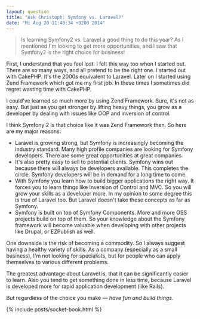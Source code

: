 ```yaml
---
layout: question
title: "Ask Christoph: Symfony vs. Laravel?"
date: "Mi Aug 20 11:40:34 +0200 2014"
---
```

> Is learning Symfony2 vs. Laravel a good thing to do this year? As I mentioned I'm looking to get more opportunities, and I saw that Symfony2 is the right choice for business!

First, I understand that you feel lost. I felt this way too when I started out.
There are so many ways, and all pretend to be the right one. I started out with
CakePHP. It's the 2000s equivalent to Laravel. Later on I started using Zend
Framework which got me my first job. In these times I sometimes did regret wasting time
with CakePHP.

I could've learned so much more by using Zend Framework. Sure,
it's not as easy. But just as you get stronger by lifting heavy things, you grow
as a developer by dealing with issues like OOP and inversion of control.

I think Symfony 2 is that choice like it was Zend Framework then. So here are my
major reasons:

* Laravel is growing strong, but Symfony is increasingly becoming the industry
  standard. Many high profile companies are looking for Symfony developers.
  There are some great opportunities at great companies.
* It's also pretty easy to sell to potential clients.
  Symfony wins out because there will always be
  developers available. This completes the circle. Symfony developers will be in
  demand for a long time to come.
* With Symfony you learn how to build bigger applications the right way. It
forces you to  learn things like Inversion of Control and MVC. So you will grow your skills as a developer more. In my opinion to some
degree this is true of Laravel too. But Laravel doesn't take these concepts as
far as Symfony.
* Symfony is built on top of Symfony Components. More and more OSS projects
build on top of them. So your knowledge about the Symfony framework will become
valuable when developing with other projects like Drupal, or EZPublish as well.

One downside is the risk of becoming a commodity. So I always suggest
having a healthy variety of skills. As a company (especially as a small
business), I'm not looking for specialists, but for people who can apply
themselves to various different problems.

The greatest advantage about Laravel is, that it can be significantly easier to learn. Also
you tend to get something done in less time, because Laravel is developed more
for rapid application development (like Rails).

But regardless of the choice you make — _have fun and build things._

{% include posts/socket-book.html %}
